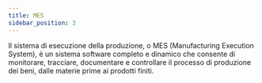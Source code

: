 ```yaml
---
title: MES
sidebar_position: 3
---
```


Il sistema di esecuzione della produzione, o MES (Manufacturing Execution System), è un sistema software completo e dinamico che consente di monitorare, tracciare, documentare e controllare il processo di produzione dei beni, dalle materie prime ai prodotti finiti.    
